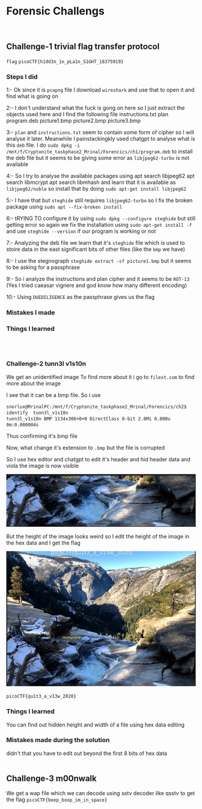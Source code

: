 # Forensic Challengs
<br>

## Challenge-1 trivial flag transfer protocol
`flag` `picoCTF{h1dd3n_1n_pLa1n_51GHT_18375919}`
<br>

### Steps I did
1:- Ok since it is `pcapng` file I download `wireshark` and use that to open it and find what is going on

2:- I don't understand what the fuck is gong on here so I just extract the objects used here and I find the following file
    instructions.txt
    plan
    program.deb
    picture1.bmp
    picture2.bmp
    picture3.bmp

3:- `plan` and `instructions.txt` seem to contain some form of cipher so I will analyse it later. Meanwhile I painstackingkly used chatgpt to analyse what is this `deb` file. I do `sudo dpkg -i /mnt/f/Cryptonite_taskphase2_Mrinal/Forencics/ch1/program.deb` to install the deb file but it seems to be giving some error as `libjpeg62-turbo` is not available

4:- So I try to analyse  the available packages using
    apt search libjpeg62
    apt search libmcrypt
    apt search libmhash
 and learn that it is available as `libjpeg62/noble` so install that by doing `sudo apt-get install libjpeg62`

5:- I have that but `steghide` still requires `libjpeg62-turbo` so I fix the broken package using `sudo apt --fix-broken install`

6:- tRYING TO configure it by using `sudo dpkg --configure steghide` but still getting error so again we fix the installation using `sudo apt-get install -f` and use `steghide --version` if our program is working or not

7:- Analyzing the deb file we learn that it's `steghide` file which is used to stoire data in the east significant bits of other files (like the `bmp` we have)

8:- I use the stegnograph `steghide extract -sf picture1.bmp` but it seems to be asking for a passphrase

9:- So i analyze the instructions and plan cipher and it seems to be `ROT-13` (Yes I tried caeasar vignere and god know how many different encoding)

10:- Using `DUEDILIGENCE` as the passphrase gives us the flag

### Mistakes I made


### Things I learned

<br><br>

### Challenge-2 tunn3l v1s10n
We get an unidentified image
 To find more about it i go to `filext.com` to find more about the image

I see that it can be a bmp file. So i use

    snorlux@MrinalPC:/mnt/f/Cryptonite_taskphase2_Mrinal/Forencics/ch2$ identify  tunn3l_v1s10n
    tunn3l_v1s10n BMP 1134x306+0+0 DirectClass 8-bit 2.8Mi 0.000u 0m:0.000004s

Thus confirming it's bmp file

Now, what change it's extension to `.bmp` but the file is corrupted

So I use hex editor and chatgpt to edit it's header and hid header data and viola the image is now visible

![tunnel1](./ch2/tunnel1.png)

But the height of the image looks weird so I edit the height of the image in the hex data and I get the  flag

![tunnel2](./ch2/tunnel2.png)

`picoCTF{qu1t3_a_v13w_2020}`
<br>

### Things I learned
You can find out hidden height and width of a file using  hex data editing
<br>

### Mistakes made during the solution
didn't that you have to edit out beyond the first 8 bits of hex data
<br><br>

## Challenge-3 m00nwalk
We get a wap file which we can decode using sstv decoder like qsstv to get the flag
`picoCTF{beep_boop_im_in_space}`